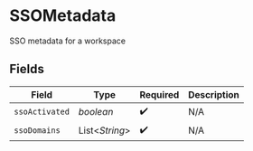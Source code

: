 # SSOMetadata

SSO metadata for a workspace


## Fields

| Field              | Type               | Required           | Description        |
| ------------------ | ------------------ | ------------------ | ------------------ |
| `ssoActivated`     | *boolean*          | :heavy_check_mark: | N/A                |
| `ssoDomains`       | List\<*String*>    | :heavy_check_mark: | N/A                |